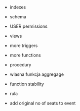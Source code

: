 * indexes
* schema
* USER permissions

* views
<!-- * materialized views -->
* more triggers
* more functions
* procedury
* wlasna funkcja aggregage
* function stability
* rula

* add original no of seats to event

<!-- 
tabele
* zrobic cos z on delete cascade

triggery jako checki
* trigger co sprawdza czy ten kto kupuje bilet ma 18 lat
* trigger co sprawdza ze dwa eventy nie moga byc w tym samym czasie
* trigger co sprarwdza ze artysta nie moze byc na dwoch eventach w tym samym czasie
* moze jakis event trigger

inne triggery (nie jako checki)
*

funckje
* usuwanie eventu
* liczenie ceny na podstawie event_id i owner_id
* wlasna funkcja agregująca
* zrobic funkcje na kupowanie biletu zamiast triggera

procedura
* jedna z funkcji niech bedzie procedura

rule
* zrobic ze zamiast delete user niech ma ustawione
ze sie robi update z active na false czy cos

query
* fetch
* cursor
* upsert
* window funciton

widoki
* jakies proste...

* podobnie pododawac jakies fieldy do ticket by rozroznic detailed view od short view, zmienic co jest wyswietlane w podgladzie a w full view
 -->